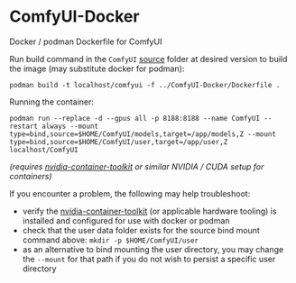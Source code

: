 # ComfyUI-Docker
Docker / podman Dockerfile for ComfyUI

Run build command in the `ComfyUI` [source](https://github.com/comfyanonymous/ComfyUI) folder at desired version to build the image (may substitute docker for podman):

`podman build -t localhost/comfyui -f ../ComfyUI-Docker/Dockerfile .`

Running the container:

`podman run --replace -d --gpus all -p 8188:8188 --name ComfyUI --restart always --mount type=bind,source=$HOME/ComfyUI/models,target=/app/models,Z --mount type=bind,source=$HOME/ComfyUI/user,target=/app/user,Z localhost/ComfyUI`

*(requires [nvidia-container-toolkit](https://docs.nvidia.com/ai-enterprise/deployment/rhel-with-kvm/latest/podman.html) or similar NVIDIA / CUDA setup for containers)*

If you encounter a problem, the following may help troubleshoot:
 - verify the [nvidia-container-toolkit](https://docs.nvidia.com/datacenter/cloud-native/container-toolkit/latest/install-guide.html) (or applicable hardware tooling) is installed and configured for use with docker or podman
 - check that the user data folder exists for the source bind mount command above: `mkdir -p $HOME/ComfyUI/user`
 - as an alternative to bind mounting the user directory, you may change the `--mount` for that path if you do not wish to persist a specific user directory

